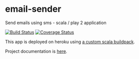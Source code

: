 email-sender
============

Send emails using sms - scala / play 2 application


[![Build Status](https://travis-ci.org/yorrick/email-sender.svg?branch=documentation)](https://travis-ci.org/yorrick/email-sender)
[![Coverage Status](https://coveralls.io/repos/yorrick/email-sender/badge.png?branch=documentation)](https://coveralls.io/r/yorrick/email-sender?branch=documentation)

This app is deployed on heroku using [a custom scala buildpack](https://github.com/yorrick/heroku-buildpack-scala).

Project documentation is [here](https://github.com/yorrick/email-sender/tree/master/docs/documentation.md).
